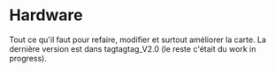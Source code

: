 # Hardware

Tout ce qu'il faut pour refaire, modifier et surtout améliorer la carte.
La dernière version est dans tagtagtag_V2.0 (le reste c'était du work in progress).

